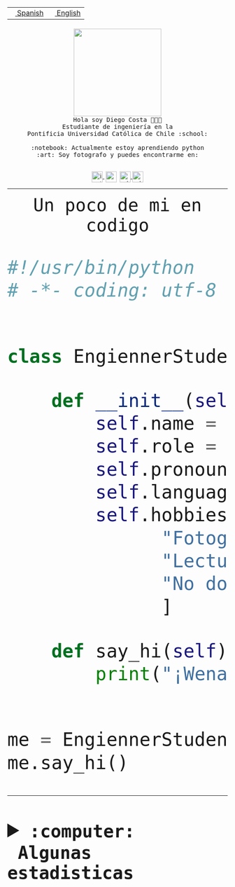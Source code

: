 <table border="0"  align="right">
 <tr><td><a href="README.md"><img src="https://upload.wikimedia.org/wikipedia/commons/thumb/8/89/Bandera_de_Espa%C3%B1a.svg/1200px-Bandera_de_Espa%C3%B1a.svg.png" height="10"> Spanish</a></td>
 <td><a href="README.en.md"><img src="https://upload.wikimedia.org/wikipedia/commons/a/a4/Flag_of_the_United_States.svg" height="10"> English</a></td></tr>
</table><br><br><br>


<p align="center">
  <img src="https://github.com/diegocostares/diegocostares/blob/main/Images/aaa2.gif?raw=true" height="200px" weight="200px">
  <br><samp>
    Hola soy Diego Costa 👨🏻‍💻<br>
    Estudiante de ingeniería en la <br>
    Pontificia Universidad Católica de Chile :school:<br>
  <br>
    :notebook: Actualmente estoy aprendiendo python <br>
    :art: Soy fotografo y puedes encontrarme en: <br>
  <br></samp>
  
</p>

<p align="center">
   <a href="https://instagram.com/diegocosta_no" target="blank">
    <img 
    align="center" src="https://cdn.jsdelivr.net/npm/simple-icons@3.0.1/icons/instagram.svg" alt="instagram" height="25px" width="25px" />
  </a>
  <a style="border: 3px solid; color: white;"href="https://t.me/diegocosta_no" target="blank">
  <img
  align="center" alt="Telegram" width="25px" src="https://icons-for-free.com/iconfiles/png/512/Telegram-1324888767380505522.png" />
</a>
<a href="https://api.whatsapp.com/send?phone=56971897835&text=Hola!" target="blank">
  <img
  align="center" alt="wtsp" width="25px" src="https://img.icons8.com/pastel-glyph/2x/whatsapp--v2.png" />
</a>
<a href="https://www.linkedin.com/in/diego-costa-786249213/" target="blank">
  <img
  align="center" alt="wtsp" width="25px" src="https://img.icons8.com/metro/452/linkedin.png" />
</a>

  </a>
</p>

---


<p align="center"><font size="25"><samp>Un poco de mi en codigo</samp></front></p>


```python
#!/usr/bin/python
# -*- coding: utf-8 -*-


class EngiennerStudent:

    def __init__(self):
        self.name = "Diego Costa"
        self.role = "Estudiante"
        self.pronouns = "he/him"
        self.language_spoken = ["es_CL", "en_US"]
        self.hobbies = [
              "Fotografia",
              "Lectura",
              "No dormir",
              ]

    def say_hi(self):
        print("¡Wena mundo!")


me = EngiennerStudent()
me.say_hi()
```
---
<details>
  <summary><b><samp>:computer: &nbsp;Algunas estadisticas</samp></b></summary>
  <br/></p>

<!--START_SECTION:waka-->
![Code Time](http://img.shields.io/badge/Code%20Time-829%20hrs%2034%20mins-blue)

**Soy nocturno 🦉** 

```text
🌞 Mañana                 9 commits           ░░░░░░░░░░░░░░░░░░░░░░░░░   00.39 % 
🌆 Día                    705 commits         ████████░░░░░░░░░░░░░░░░░   30.22 % 
🌃 Tarde                  1027 commits        ███████████░░░░░░░░░░░░░░   44.02 % 
🌙 Noche                  592 commits         ██████░░░░░░░░░░░░░░░░░░░   25.38 % 
```
📅 **Soy más productivo los Martes** 

```text
Lunes                    365 commits         ████░░░░░░░░░░░░░░░░░░░░░   15.65 % 
Martes                   454 commits         █████░░░░░░░░░░░░░░░░░░░░   19.46 % 
Miércoles                305 commits         ███░░░░░░░░░░░░░░░░░░░░░░   13.07 % 
Jueves                   290 commits         ███░░░░░░░░░░░░░░░░░░░░░░   12.43 % 
Viernes                  374 commits         ████░░░░░░░░░░░░░░░░░░░░░   16.03 % 
Sábado                   206 commits         ██░░░░░░░░░░░░░░░░░░░░░░░   08.83 % 
Domingo                  339 commits         ████░░░░░░░░░░░░░░░░░░░░░   14.53 % 
```


📊 **Esta semana me dediqué a** 

```text
🐱‍💻 Proyectos: 
2023-1-S4-Grupo2-Backend 13 hrs 20 mins      ██████████░░░░░░░░░░░░░░░   39.89 % 
2023-1-S4-Grupo2-Scraper 8 hrs 30 mins       ██████░░░░░░░░░░░░░░░░░░░   25.45 % 
2023-1-S4-scraper        3 hrs 56 mins       ███░░░░░░░░░░░░░░░░░░░░░░   11.78 % 
Arqui-31                 2 hrs 41 mins       ██░░░░░░░░░░░░░░░░░░░░░░░   08.04 % 
private-test             1 hr 52 mins        █░░░░░░░░░░░░░░░░░░░░░░░░   05.60 % 
```


 Last Updated on 24/04/2023 08:25:08 UTC
<!--END_SECTION:waka-->
  
  

<p align="center"> <img src="https://github-readme-stats.vercel.app/api?username=diegocostares&show_icons=true&theme=ayu-mirage" alt="abhisheknaiidu" /></p>
 
</details>
